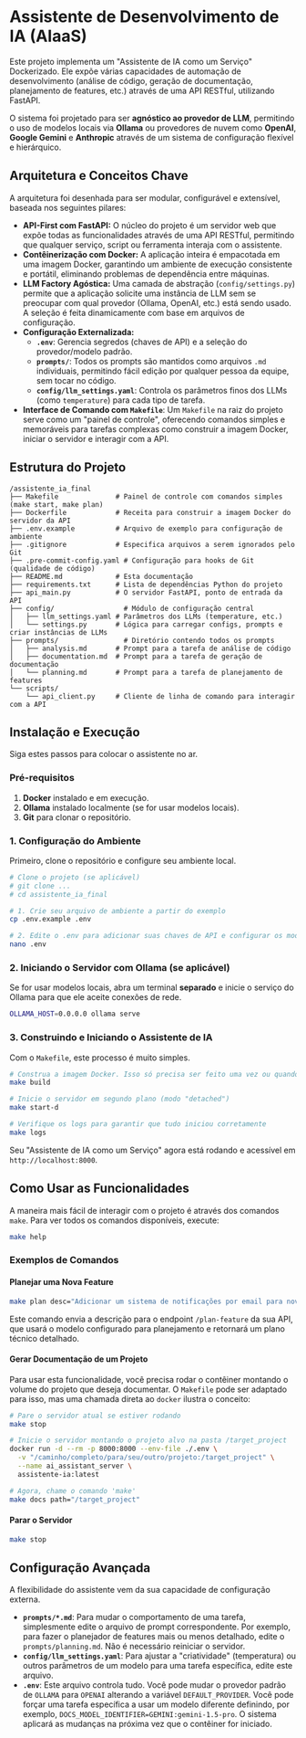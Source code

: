 # Assistente de Desenvolvimento de IA (AIaaS)

[](https://github.com)
[](https://opensource.org/licenses/MIT)

Este projeto implementa um "Assistente de IA como um Serviço" Dockerizado. Ele expõe várias capacidades de automação de desenvolvimento (análise de código, geração de documentação, planejamento de features, etc.) através de uma API RESTful, utilizando FastAPI.

O sistema foi projetado para ser **agnóstico ao provedor de LLM**, permitindo o uso de modelos locais via **Ollama** ou provedores de nuvem como **OpenAI**, **Google Gemini** e **Anthropic** através de um sistema de configuração flexível e hierárquico.

## Arquitetura e Conceitos Chave

A arquitetura foi desenhada para ser modular, configurável e extensível, baseada nos seguintes pilares:

  * **API-First com FastAPI:** O núcleo do projeto é um servidor web que expõe todas as funcionalidades através de uma API RESTful, permitindo que qualquer serviço, script ou ferramenta interaja com o assistente.
  * **Contêinerização com Docker:** A aplicação inteira é empacotada em uma imagem Docker, garantindo um ambiente de execução consistente e portátil, eliminando problemas de dependência entre máquinas.
  * **LLM Factory Agóstica:** Uma camada de abstração (`config/settings.py`) permite que a aplicação solicite uma instância de LLM sem se preocupar com qual provedor (Ollama, OpenAI, etc.) está sendo usado. A seleção é feita dinamicamente com base em arquivos de configuração.
  * **Configuração Externalizada:**
      * **`.env`**: Gerencia segredos (chaves de API) e a seleção do provedor/modelo padrão.
      * **`prompts/`**: Todos os prompts são mantidos como arquivos `.md` individuais, permitindo fácil edição por qualquer pessoa da equipe, sem tocar no código.
      * **`config/llm_settings.yaml`**: Controla os parâmetros finos dos LLMs (como `temperature`) para cada tipo de tarefa.
  * **Interface de Comando com `Makefile`**: Um `Makefile` na raiz do projeto serve como um "painel de controle", oferecendo comandos simples e memoráveis para tarefas complexas como construir a imagem Docker, iniciar o servidor e interagir com a API.

## Estrutura do Projeto

```
/assistente_ia_final
├── Makefile              # Painel de controle com comandos simples (make start, make plan)
├── Dockerfile            # Receita para construir a imagem Docker do servidor da API
├── .env.example          # Arquivo de exemplo para configuração de ambiente
├── .gitignore            # Especifica arquivos a serem ignorados pelo Git
├── .pre-commit-config.yaml # Configuração para hooks de Git (qualidade de código)
├── README.md             # Esta documentação
├── requirements.txt      # Lista de dependências Python do projeto
├── api_main.py           # O servidor FastAPI, ponto de entrada da API
├── config/                 # Módulo de configuração central
│   ├── llm_settings.yaml # Parâmetros dos LLMs (temperature, etc.)
│   └── settings.py       # Lógica para carregar configs, prompts e criar instâncias de LLMs
├── prompts/                # Diretório contendo todos os prompts
│   ├── analysis.md       # Prompt para a tarefa de análise de código
│   ├── documentation.md  # Prompt para a tarefa de geração de documentação
│   └── planning.md       # Prompt para a tarefa de planejamento de features
└── scripts/
    └── api_client.py     # Cliente de linha de comando para interagir com a API
```

## Instalação e Execução

Siga estes passos para colocar o assistente no ar.

### Pré-requisitos

1.  **Docker** instalado e em execução.
2.  **Ollama** instalado localmente (se for usar modelos locais).
3.  **Git** para clonar o repositório.

### 1\. Configuração do Ambiente

Primeiro, clone o repositório e configure seu ambiente local.

```bash
# Clone o projeto (se aplicável)
# git clone ...
# cd assistente_ia_final

# 1. Crie seu arquivo de ambiente a partir do exemplo
cp .env.example .env

# 2. Edite o .env para adicionar suas chaves de API e configurar os modelos padrão
nano .env
```

### 2\. Iniciando o Servidor com Ollama (se aplicável)

Se for usar modelos locais, abra um terminal **separado** e inicie o serviço do Ollama para que ele aceite conexões de rede.

```bash
OLLAMA_HOST=0.0.0.0 ollama serve
```

### 3\. Construindo e Iniciando o Assistente de IA

Com o `Makefile`, este processo é muito simples.

```bash
# Construa a imagem Docker. Isso só precisa ser feito uma vez ou quando o código mudar.
make build

# Inicie o servidor em segundo plano (modo "detached")
make start-d

# Verifique os logs para garantir que tudo iniciou corretamente
make logs
```

Seu "Assistente de IA como um Serviço" agora está rodando e acessível em `http://localhost:8000`.

## Como Usar as Funcionalidades

A maneira mais fácil de interagir com o projeto é através dos comandos `make`. Para ver todos os comandos disponíveis, execute:

```bash
make help
```

### Exemplos de Comandos

#### Planejar uma Nova Feature

```bash
make plan desc="Adicionar um sistema de notificações por email para novos pedidos"
```

Este comando envia a descrição para o endpoint `/plan-feature` da sua API, que usará o modelo configurado para planejamento e retornará um plano técnico detalhado.

#### Gerar Documentação de um Projeto

Para usar esta funcionalidade, você precisa rodar o contêiner montando o volume do projeto que deseja documentar. O `Makefile` pode ser adaptado para isso, mas uma chamada direta ao `docker` ilustra o conceito:

```bash
# Pare o servidor atual se estiver rodando
make stop

# Inicie o servidor montando o projeto alvo na pasta /target_project
docker run -d --rm -p 8000:8000 --env-file ./.env \
  -v "/caminho/completo/para/seu/outro/projeto:/target_project" \
  --name ai_assistant_server \
  assistente-ia:latest

# Agora, chame o comando 'make'
make docs path="/target_project"
```

#### Parar o Servidor

```bash
make stop
```

## Configuração Avançada

A flexibilidade do assistente vem da sua capacidade de configuração externa.

  * **`prompts/*.md`**: Para mudar o comportamento de uma tarefa, simplesmente edite o arquivo de prompt correspondente. Por exemplo, para fazer o planejador de features mais ou menos detalhado, edite o `prompts/planning.md`. Não é necessário reiniciar o servidor.
  * **`config/llm_settings.yaml`**: Para ajustar a "criatividade" (temperatura) ou outros parâmetros de um modelo para uma tarefa específica, edite este arquivo.
  * **`.env`**: Este arquivo controla tudo. Você pode mudar o provedor padrão de `OLLAMA` para `OPENAI` alterando a variável `DEFAULT_PROVIDER`. Você pode forçar uma tarefa específica a usar um modelo diferente definindo, por exemplo, `DOCS_MODEL_IDENTIFIER=GEMINI:gemini-1.5-pro`. O sistema aplicará as mudanças na próxima vez que o contêiner for iniciado.

